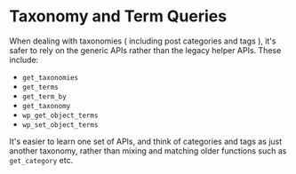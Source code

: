 # Taxonomy and Term Queries

When dealing with taxonomies ( including post categories and tags ), it's safer to rely on the generic APIs rather than the legacy helper APIs. These include:

 - `get_taxonomies`
 - `get_terms`
 - `get_term_by`
 - `get_taxonomy`
 - `wp_get_object_terms`
 - `wp_set_object_terms`

It's easier to learn one set of APIs, and think of categories and tags as just another taxonomy, rather than mixing and matching older functions such as `get_category` etc.
